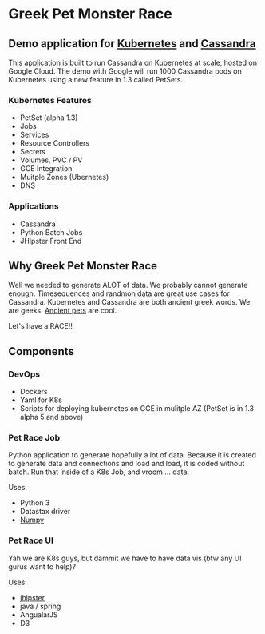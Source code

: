 # Greek Pet Monster Race

## Demo application for [Kubernetes][1] and [Cassandra][2]

This application is built to run Cassandra on Kubernetes at scale, hosted on Google Cloud.  The demo with Google will run 1000 Cassandra pods on Kubernetes using a new feature in 1.3 called PetSets.

### Kubernetes Features
- PetSet (alpha 1.3)
- Jobs
- Services
- Resource Controllers
- Secrets
- Volumes, PVC / PV
- GCE Integration
- Muitple Zones (Ubernetes)
- DNS

### Applications
- Cassandra
- Python Batch Jobs
- JHipster Front End

## Why Greek Pet Monster Race

Well we needed to generate ALOT of data.  We probably cannot generate enough.  Timesequences and randmon data are great use cases for Cassandra.  Kubernetes and Cassandra are both ancient greek words.  We are geeks.  [Ancient pets][4] are cool.

Let's have a RACE!!

## Components

### DevOps
- Dockers
- Yaml for K8s
- Scripts for deploying kubernetes on GCE in mulitple AZ (PetSet is in 1.3 alpha 5 and above)

### Pet Race Job

Python application to generate hopefully a lot of data.  Because it is created to generate data and connections and load and load, it is coded without batch.  Run that inside of a K8s Job, and vroom ... data.

Uses:
- Python 3
- Datastax driver
- [Numpy][3]

### Pet Race UI

Yah we are K8s guys, but dammit we have to have data vis (btw any UI gurus want to help)?

Uses:
- [jhipster][4]
- java / spring
- AngualarJS
- D3

[1]: http://kubernetes.io/
[2]: http://cassandra.apache.org/
[3]: http://www.numpy.org/
[4]: https://en.wikipedia.org/wiki/List_of_Greek_mythological_creatures
[5]: https://jhipster.github.io/
